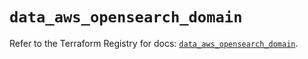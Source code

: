 # `data_aws_opensearch_domain`

Refer to the Terraform Registry for docs: [`data_aws_opensearch_domain`](https://registry.terraform.io/providers/hashicorp/aws/6.3.0/docs/data-sources/opensearch_domain).

